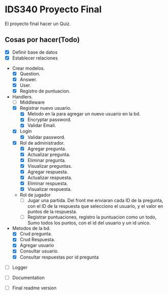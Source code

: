 # IDS340 Proyecto Final

El proyecto final hacer un Quiz.

## Cosas por hacer(Todo)

- [x] Definir base de datos
- [x] Establecer relaciones
- Crear modelos.
    - [x] Question.
    - [x] Answer.
    - [x] User.
    - [x] Registro de puntuacion.
- Handlers.
    - [ ] Middleware
    - [x] Registrar nuevo usuario.
        - [x] Metodo en la para agregar un nuevo usuario en la bd.
        - [x] Encryptar password.
        - [x] Validar Email.
    - [x] Login
        - [x] Validar password.
    - [x] Rol de administrador.
        - [x] Agregar pregunta.
        - [x] Actualizar pregunta.
        - [x] Eliminar pregunta.
        - [x] Visualizar preguntas.
        - [x] Agregar respuesta.
        - [x] Actualizar respuesta.
        - [x] Eliminar respuesta.
        - [x] Visualizar respuesta.
    - Rol de jugador
        - [ ] Jugar una partida. Del front me enviaran cada ID de la pregunta, con el ID de la respuesta que selecciono el usuario, y el valor en puntos de la respuesta.
        - [ ] Registrar puntuaciones, registro la puntuacion como un todo, Sumo todos los puntos, con el id del usuario y un id unico.
- Metodos de la bd.
    - [x] Crud pregunta.
    - [x] Crud Respuesta.
    - [x] Agregar usuario
    - [x] Consultar usuario.
    - [x] Consultar respuestas por id pregunta
- [ ] Logger
- [ ] Documentation
- [ ] Final readme version

